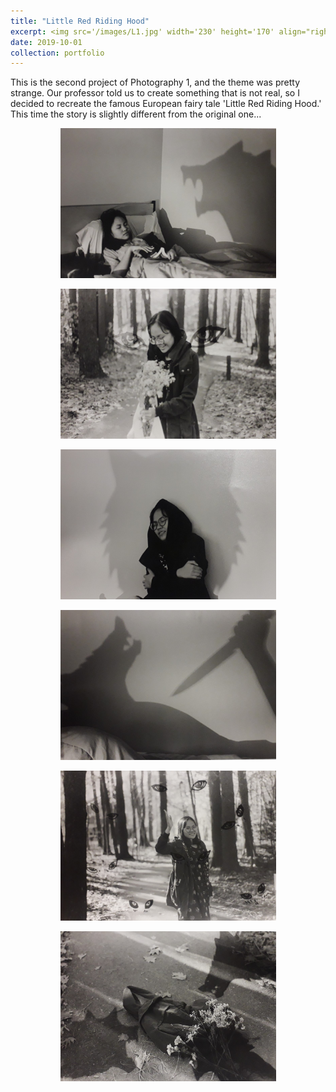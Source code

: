 ```yaml
---
title: "Little Red Riding Hood"
excerpt: <img src='/images/L1.jpg' width='230' height='170' align="right" hspace="20"> This is the second project of Photography 1, and the theme was pretty strange. Our professor told us to create something that is not real, so I decided to recreate the famous European fairy tale 'Little Red Riding Hood.' This time the story is slightly different from the original one... 
date: 2019-10-01
collection: portfolio
---
```


This is the second project of Photography 1, and the theme was pretty strange. Our professor told us to create something that is not real, so I decided to recreate the famous European fairy tale 'Little Red Riding Hood.' This time the story is slightly different from the original one... 

<p align="center">
  <img src="/images/L1.jpg" width="345" height="240" >
</p>

<p align="center">
  <img src="/images/L2.jpg" width="345" height="240">
</p>

<p align="center">
  <img src="/images/L3.jpg" width="345" height="240">
</p>

<p align="center">
  <img src="/images/L4.jpg" width="345" height="240">
</p>

<p align="center">
  <img src="/images/L5.jpg" width="345" height="240">
</p>

<p align="center">
  <img src="/images/L6.jpg" width="345" height="240">
</p>
